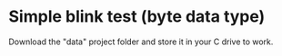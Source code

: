 # Simple blink test (byte data type)
Download the "data" project folder and store it in your C drive to work.

